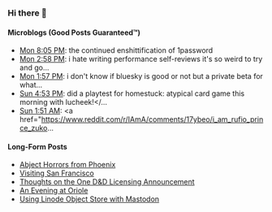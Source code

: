 ### Hi there 👋

#### Microblogs (Good Posts Guaranteed:tm:)
<!-- FEDI-POST-LIST:START -->
- [Mon 8:05 PM](https://mastodon.yshi.org/@owls/110255587658058175): the continued enshittification of 1password  
- [Mon 2:58 PM](https://mastodon.yshi.org/@owls/110254378778869179): i hate writing performance self-reviews it&#39;s so weird to try and go... 
- [Mon 1:57 PM](https://mastodon.yshi.org/@owls/110254137399419128): i don&#39;t know if bluesky is good or not but a private beta for what... 
- [Sun 4:53 PM](https://mastodon.yshi.org/@owls/110249167207673586): did a playtest for homestuck: atypical card game this morning with lucheek!</... 
- [Sun 1:51 AM](https://mastodon.yshi.org/@owls/110245623665535303): <a href="https://www.reddit.com/r/IAmA/comments/17ybeo/i_am_rufio_prince_zuko... 

<!-- FEDI-POST-LIST:END -->

#### Long-Form Posts
<!-- BLOG-POST-LIST:START -->
- [Abject Horrors from Phoenix](https://godless-internets.org/2023/03/25/abject-horrors-from-phoenix/)
- [Visiting San Francisco](https://godless-internets.org/2023/03/11/visiting-san-francisco/)
- [Thoughts on the One D&amp;D Licensing Announcement](https://godless-internets.org/2022/12/22/thoughts-on-the-one-dd-licensing-announcement/)
- [An Evening at Oriole](https://godless-internets.org/2022/12/20/an-evening-at-oriole/)
- [Using Linode Object Store with Mastodon](https://godless-internets.org/2022/12/20/using-linode-object-store-with-mastodon/)
<!-- BLOG-POST-LIST:END -->
